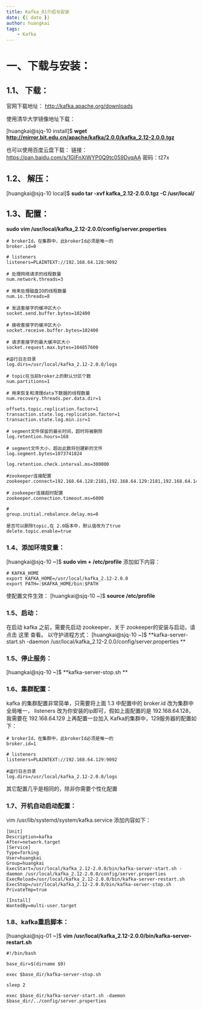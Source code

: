 ```yaml
---
title: Kafka_01介绍与安装
date: {{ date }}
author: huangkai
tags:
    - Kafka
---
```


# 一、下载与安装： #

## 1.1、 下载： ##

官网下载地址： http://kafka.apache.org/downloads

使用清华大学镜像地址下载：

[huangkai@sjq-10 install]$ **wget http://mirror.bit.edu.cn/apache/kafka/2.0.0/kafka_2.12-2.0.0.tgz**

也可以使用百度云盘下载：
链接：https://pan.baidu.com/s/1GlFnXiWYP0Q9tc059DvqAA 密码：t27x

## 1.2、 解压： ##
 [huangkai@sjq-10 local]$ **sudo tar -xvf kafka_2.12-2.0.0.tgz -C /usr/local/**

## 1.3、配置： ##

**sudo vim /usr/local/kafka_2.12-2.0.0/config/server.properties**

```
# brokerId，在集群中，此brokerId必须是唯一的
broker.id=0
	
# listeners
listeners=PLAINTEXT://192.168.64.128:9092

# 处理网络请求的线程数量
num.network.threads=3

# 用来处理磁盘IO的线程数量
num.io.threads=8

# 发送套接字的缓冲区大小
socket.send.buffer.bytes=102400

# 接收套接字的缓冲区大小
socket.receive.buffer.bytes=102400

# 请求套接字的最大缓冲区大小
socket.request.max.bytes=104857600

#运行日志目录
log.dirs=/usr/local/kafka_2.12-2.0.0/logs

# topic在当前broker上的默认分区个数
num.partitions=1

# 用来恢复和清理data下数据的线程数量
num.recovery.threads.per.data.dir=1

offsets.topic.replication.factor=1
transaction.state.log.replication.factor=1
transaction.state.log.min.isr=1

# segment文件保留的最长时间，超时将被删除
log.retention.hours=168

# segment文件大小，超出此数将创建新的文件
log.segment.bytes=1073741824

log.retention.check.interval.ms=300000

#zookeeper连接配置
zookeeper.connect=192.168.64.128:2181,192.168.64.129:2181,192.168.64.140:2181

# zookeeper连接超时配置
zookeeper.connection.timeout.ms=6000

#
group.initial.rebalance.delay.ms=0

是否可以删除topic,在 2.0版本中，默认值改为了true
delete.topic.enable=true
```

### 1.4、添加环境变量： ###

[huangkai@sjq-10 ~]$ **sudo vim + /etc/profile**
添加如下内容：
```
# KAFKA_HOME
export KAFKA_HOME=/usr/local/kafka_2.12-2.0.0
export PATH=:$KAFKA_HOME/bin:$PATH	
```
使配置文件生效：
[huangkai@sjq-10 ~]$ **source /etc/profile**

### 1.5、启动： ###

在启动 kafka 之前，需要先启动 zookeeper，关于 zookeeper的安装与启动，请点击 这里 查看。 
以守护进程方式：
 [huangkai@sjq-10 ~]$ **kafka-server-start.sh -daemon /usr/local/kafka_2.12-2.0.0/config/server.properties **

 ### 1.5、停止服务： ###

 [huangkai@sjq-10 ~]$ **kafka-server-stop.sh **


 ### 1.6、集群配置： ###
kafka 的集群配置非常简单，只需要将上面 1.3 中配置中的 broker.id 改为集群中全局唯一，  listeners 改为你安装的ip即可，假如上面配置的是 192.168.64.128，我需要在 192.168.64.129 上再配置一台加入 Kafka的集群中，129服务器的配置如下：

```
# brokerId，在集群中，此brokerId必须是唯一的
broker.id=1
	
# listeners
listeners=PLAINTEXT://192.168.64.129:9092

#运行日志目录
log.dirs=/usr/local/kafka_2.12-2.0.0/logs
```

其它配置几乎是相同的，除非你需要个性化配置

 ### 1.7、开机自动启动配置： ###
vim /usr/lib/systemd/system/kafka.service
添加内容如下：
```
[Unit]
Description=kafka
After=network.target
[Service]
Type=forking
User=huangkai
Group=huangkai
ExecStart=/usr/local/kafka_2.12-2.0.0/bin/kafka-server-start.sh -daemon /usr/local/kafka_2.12-2.0.0/config/server.properties
ExecReload=/usr/local/kafka_2.12-2.0.0/bin/kafka-server-restart.sh
ExecStop=/usr/local/kafka_2.12-2.0.0/bin/kafka-server-stop.sh
PrivateTmp=true

[Install]
WantedBy=multi-user.target
```
 ### 1.8、kafka重启脚本： ###

[huangkai@sjq-01 ~]$ **vim /usr/local/kafka_2.12-2.0.0/bin/kafka-server-restart.sh**
```
#!/bin/bash

base_dir=$(dirname $0)

exec $base_dir/kafka-server-stop.sh

sleep 2

exec $base_dir/kafka-server-start.sh -daemon $base_dir/../config/server.properties
```
